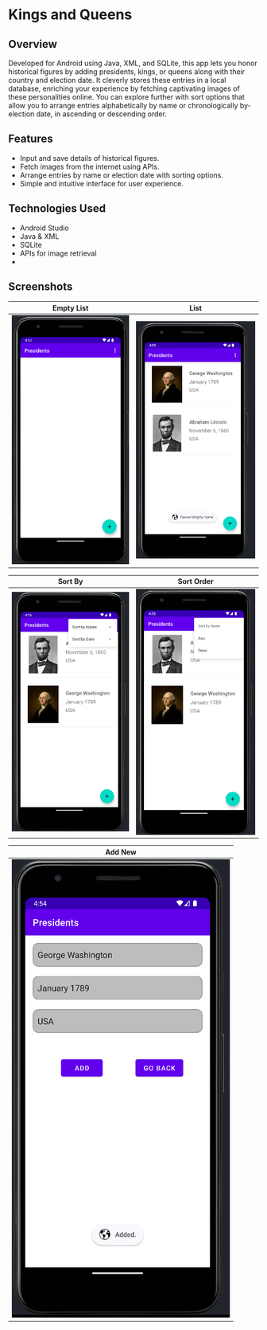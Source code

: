# Kings and Queens

## Overview
Developed for Android using Java, XML, and SQLite, this app lets you honor historical figures by adding presidents, kings, or queens along with their country and election date. It cleverly stores these entries in a local database, enriching your experience by fetching captivating images of these personalities online. You can explore further with sort options that allow you to arrange entries alphabetically by name or chronologically by-election date, in ascending or descending order.

## Features
- Input and save details of historical figures.
- Fetch images from the internet using APIs.
- Arrange entries by name or election date with sorting options.
- Simple and intuitive interface for user experience.

## Technologies Used
- Android Studio
- Java & XML
- SQLite
- APIs for image retrieval
- 
## Screenshots

| Empty List | List |
|:------------------:|:--------:|
| ![Empty List](/screenshots/empty_list.png) | ![list](/screenshots/list.png) | ![Create Account](/screenshots/create_account.png) |

| Sort By| Sort Order|
|:--------------:|:---------------:|
| ![sort_by](/screenshots/sort_by.png) | ![Google Firebase](/screenshots/sort_order.png) |

| Add New | 
|:--------------------:|
| ![Add New](/screenshots/adding.png) |



